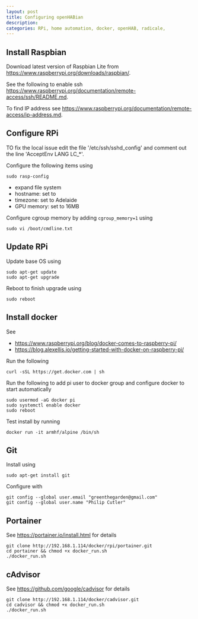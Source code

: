 ```yaml
---
layout: post
title: Configuring openHABian
description:
categories: RPi, home automation, docker, openHAB, radicale,
---
```


## Install Raspbian

Download latest version of Raspbian Lite from https://www.raspberrypi.org/downloads/raspbian/.

See the following to enable ssh https://www.raspberrypi.org/documentation/remote-access/ssh/README.md.

To find IP address see https://www.raspberrypi.org/documentation/remote-access/ip-address.md.

## Configure RPi

TO fix the local issue edit the file '/etc/ssh/sshd_config' and comment out the line 'AcceptEnv LANG LC_*'.

Configure the following items using

```
sudo rasp-config
```

- expand file system
- hostname: set to <hostname>
- timezone: set to Adelaide
- GPU memory: set to 16MB

Configure cgroup memory by adding `cgroup_memory=1` using

```
sudo vi /boot/cmdline.txt
```


## Update RPi

Update base OS using

```
sudo apt-get update
sudo apt-get upgrade
```

<!-- ```
apt-get -y install cgroupfs-mount
``` -->

Reboot to finish upgrade using

```
sudo reboot
```

## Install docker

See
- https://www.raspberrypi.org/blog/docker-comes-to-raspberry-pi/
- https://blog.alexellis.io/getting-started-with-docker-on-raspberry-pi/

Run the following

```
curl -sSL https://get.docker.com | sh
```

Run the following to add pi user to docker group and configure docker to start automatically

```
sudo usermod -aG docker pi
sudo systemctl enable docker
sudo reboot
```

Test install by running

```
docker run -it armhf/alpine /bin/sh
```

## Git

Install using

```
sudo apt-get install git
```

Configure with

```
git config --global user.email "greenthegarden@gmail.com"
git config --global user.name "Philip Cutler"
```

## Portainer

See https://portainer.io/install.html for details

```
git clone http://192.168.1.114/docker/rpi/portainer.git
cd portainer && chmod +x docker_run.sh
./docker_run.sh
```

## cAdvisor

See https://github.com/google/cadvisor for details

```
git clone http://192.168.1.114/docker/cadvisor.git
cd cadvisor && chmod +x docker_run.sh
./docker_run.sh
```
